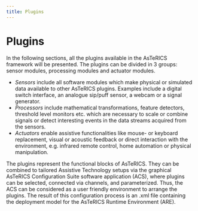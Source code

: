 ```yaml
---
title: Plugins
---
```


# Plugins

In the following sections, all the plugins available in the AsTeRICS framework will be presented. The plugins can be divided in 3 groups: sensor modules, processing modules and actuator modules.

*   _Sensors_ include all software modules which make physical or simulated data available to other AsTeRICS plugins. Examples include a digital switch interface, an analogue sip/puff sensor, a webcam or a signal generator.
*   _Processors_ include mathematical transformations, feature detectors, threshold level monitors etc. which are necessary to scale or combine signals or detect interesting events in the data streams acquired from the sensors.
*   _Actuators_ enable assistive functionalities like mouse- or keyboard replacement, visual or acoustic feedback or direct interaction with the environment, e.g. infrared remote control, home automation or physical manipulation.

The plugins represent the functional blocks of AsTeRICS. They can be combined to tailored Assistive Technology setups via the graphical AsTeRICS Configuration Suite software application (ACS), where plugins can be selected, connected via channels, and parameterized. Thus, the ACS can be considered as a user friendly environment to arrange the plugins. The result of this configuration process is an .xml file containing the deployment model for the AsTeRICS Runtime Environment (ARE).